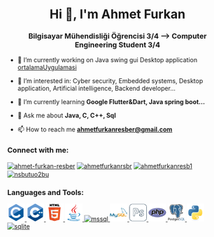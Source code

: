 <h1 align="center">Hi 👋, I'm Ahmet Furkan</h1>
<h3 align="center">Bilgisayar Mühendisliği Öğrencisi 3/4 --> Computer Engineering Student 3/4</h3>

- 🔭 I’m currently working on Java swing gui Desktop application [ortalamaUygulamasi](https://github.com/AhmetFurkanRsbr/ortalamauUygulamasi)

- 👀 I’m interested in: Cyber security, Embedded systems, Desktop application, Artificial intelligence, Backend developer...

- 🌱 I’m currently learning **Google Flutter&Dart, Java spring boot...**

- 💬 Ask me about **Java, C, C++, Sql**

- 📫 How to reach me **ahmetfurkanresber@gmail.com**

<h3 align="left">Connect with me:</h3>
<p align="left">
<a href="https://linkedin.com/in/ahmet-furkan-resber" target="blank"><img align="center" src="https://raw.githubusercontent.com/rahuldkjain/github-profile-readme-generator/master/src/images/icons/Social/linked-in-alt.svg" alt="ahmet-furkan-resber" height="30" width="40" /></a>
<a href="https://stackoverflow.com/users/ahmetfurkanrsbr" target="blank"><img align="center" src="https://raw.githubusercontent.com/rahuldkjain/github-profile-readme-generator/master/src/images/icons/Social/stack-overflow.svg" alt="ahmetfurkanrsbr" height="30" width="40" /></a>
<a href="https://www.hackerrank.com/ahmetfurkanresb1" target="blank"><img align="center" src="https://raw.githubusercontent.com/rahuldkjain/github-profile-readme-generator/master/src/images/icons/Social/hackerrank.svg" alt="ahmetfurkanresb1" height="30" width="40" /></a>
<a href="https://www.leetcode.com/nsbutuo2bu" target="blank"><img align="center" src="https://raw.githubusercontent.com/rahuldkjain/github-profile-readme-generator/master/src/images/icons/Social/leet-code.svg" alt="nsbutuo2bu" height="30" width="40" /></a>
</p>

<h3 align="left">Languages and Tools:</h3>
<p align="left"> <a href="https://www.cprogramming.com/" target="_blank" rel="noreferrer"> <img src="https://raw.githubusercontent.com/devicons/devicon/master/icons/c/c-original.svg" alt="c" width="40" height="40"/> </a> <a href="https://www.w3schools.com/cpp/" target="_blank" rel="noreferrer"> <img src="https://raw.githubusercontent.com/devicons/devicon/master/icons/cplusplus/cplusplus-original.svg" alt="cplusplus" width="40" height="40"/> </a> <a href="https://www.w3.org/html/" target="_blank" rel="noreferrer"> <img src="https://raw.githubusercontent.com/devicons/devicon/master/icons/html5/html5-original-wordmark.svg" alt="html5" width="40" height="40"/> </a> <a href="https://www.java.com" target="_blank" rel="noreferrer"> <img src="https://raw.githubusercontent.com/devicons/devicon/master/icons/java/java-original.svg" alt="java" width="40" height="40"/> </a> <a href="https://www.microsoft.com/en-us/sql-server" target="_blank" rel="noreferrer"> <img src="https://www.svgrepo.com/show/303229/microsoft-sql-server-logo.svg" alt="mssql" width="40" height="40"/> </a> <a href="https://www.mysql.com/" target="_blank" rel="noreferrer"> <img src="https://raw.githubusercontent.com/devicons/devicon/master/icons/mysql/mysql-original-wordmark.svg" alt="mysql" width="40" height="40"/> </a> <a href="https://www.photoshop.com/en" target="_blank" rel="noreferrer"> <img src="https://raw.githubusercontent.com/devicons/devicon/master/icons/photoshop/photoshop-line.svg" alt="photoshop" width="40" height="40"/> </a> <a href="https://www.php.net" target="_blank" rel="noreferrer"> <img src="https://raw.githubusercontent.com/devicons/devicon/master/icons/php/php-original.svg" alt="php" width="40" height="40"/> </a> <a href="https://www.postgresql.org" target="_blank" rel="noreferrer"> <img src="https://raw.githubusercontent.com/devicons/devicon/master/icons/postgresql/postgresql-original-wordmark.svg" alt="postgresql" width="40" height="40"/> </a> <a href="https://www.python.org" target="_blank" rel="noreferrer"> <img src="https://raw.githubusercontent.com/devicons/devicon/master/icons/python/python-original.svg" alt="python" width="40" height="40"/> </a> <a href="https://www.sqlite.org/" target="_blank" rel="noreferrer"> <img src="https://www.vectorlogo.zone/logos/sqlite/sqlite-icon.svg" alt="sqlite" width="40" height="40"/> </a> </p>

<!---
AhmetFurkanRsbr/AhmetFurkanRsbr is a ✨ special ✨ repository because its `README.md` (this file) appears on your GitHub profile.
You can click the Preview link to take a look at your changes.
--->
